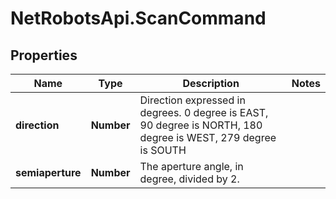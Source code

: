 # NetRobotsApi.ScanCommand

## Properties
Name | Type | Description | Notes
------------ | ------------- | ------------- | -------------
**direction** | **Number** | Direction expressed in degrees. 0 degree is EAST, 90 degree is NORTH, 180 degree is WEST, 279 degree is SOUTH | 
**semiaperture** | **Number** | The aperture angle, in degree, divided by 2. | 


